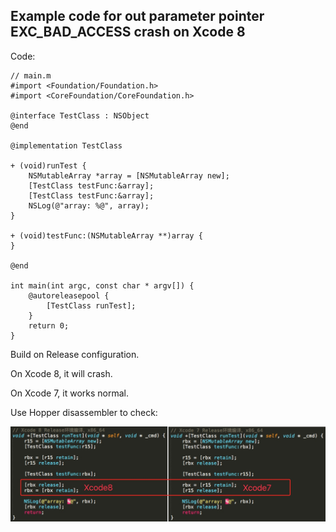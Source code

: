 ## Example code for out parameter pointer EXC_BAD_ACCESS crash on Xcode 8

Code: 

```
// main.m
#import <Foundation/Foundation.h>
#import <CoreFoundation/CoreFoundation.h>

@interface TestClass : NSObject
@end

@implementation TestClass

+ (void)runTest {
    NSMutableArray *array = [NSMutableArray new];
    [TestClass testFunc:&array];
    [TestClass testFunc:&array];
    NSLog(@"array: %@", array);
}

+ (void)testFunc:(NSMutableArray **)array {
}

@end

int main(int argc, const char * argv[]) {
    @autoreleasepool {
        [TestClass runTest];
    }
    return 0;
}
```

Build on Release configuration.

On Xcode 8, it will crash.

On Xcode 7, it works normal.

Use Hopper disassembler to check:

![img](https://github.com/zekunyan/OutParameterPointerCrashOnXcode8/blob/master/Resource/hopper_disassembler.jpg)
